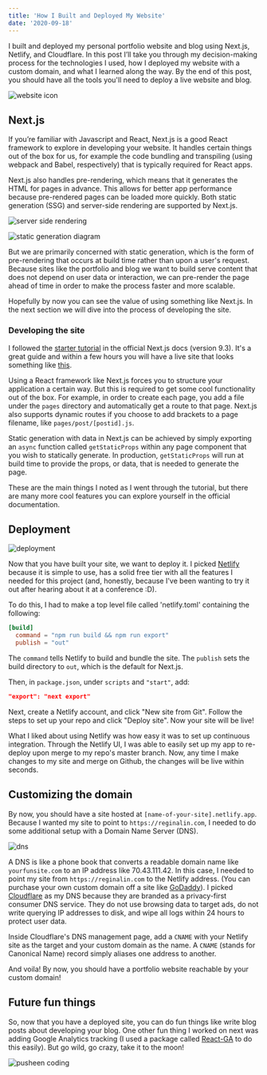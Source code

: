 ```yaml
---
title: 'How I Built and Deployed My Website'
date: '2020-09-18'
---
```


I built and deployed my personal portfolio website and blog using Next.js, Netlify, and Cloudflare. In this post I’ll take you through my decision-making process for the technologies I used, how I deployed my website with a custom domain, and what I learned along the way. By the end of this post, you should have all the tools you'll need to deploy a live website and blog.

![website icon](https://external-content.duckduckgo.com/iu/?u=https%3A%2F%2Fcmkt-image-prd.global.ssl.fastly.net%2F0.1.0%2Fps%2F2420586%2F5000%2F3592%2Fm1%2Ffpnw%2Fwm0%2F22-.jpg%3F1489748277%26s%3Dde15afd3916cbc1ba19cde320088cc40&f=1&nofb=1)

## Next.js

If you’re familiar with Javascript and React, Next.js is a good React framework to explore in developing your website. It handles certain things out of the box for us, for example the code bundling and transpiling (using webpack and Babel, respectively) that is typically required for React apps.

Next.js also handles pre-rendering, which means that it generates the HTML for pages in advance. This allows for better app performance because pre-rendered pages can be loaded more quickly. Both static generation (SSG) and server-side rendering are supported by Next.js.

![server side rendering](https://nextjs.org/static/images/learn/data-fetching/server-side-rendering.png)

![static generation diagram](https://nextjs.org/static/images/learn/data-fetching/static-generation.png)

But we are primarily concerned with static generation, which is the form of pre-rendering that occurs at build time rather than upon a user's request. Because sites like the portfolio and blog we want to build serve content that does not depend on user data or interaction, we can pre-render the page ahead of time in order to make the process faster and more scalable.

Hopefully by now you can see the value of using something like Next.js. In the next section we will dive into the process of developing the site.

### Developing the site

I followed the [starter tutorial](https://nextjs.org/learn/basics/create-nextjs-app) in the official Next.js docs (version 9.3). It's a great guide and within a few hours you will have a live site that looks something like [this](https://next-learn-starter.now.sh/).

Using a React framework like Next.js forces you to structure your application a certain way. But this is required to get some cool functionality out of the box. For example, in order to create each page, you add a file under the `pages` directory and automatically get a route to that page. Next.js also supports dynamic routes if you choose to add brackets to a page filename, like `pages/post/[postid].js`.

Static generation with data in Next.js can be achieved by simply exporting an `async` function called `getStaticProps` within any page component that you wish to statically generate. In production, `getStaticProps` will run at build time to provide the props, or data, that is needed to generate the page.

These are the main things I noted as I went through the tutorial, but there are many more cool features you can explore yourself in the official documentation.

## Deployment

![deployment](https://www.formilla.com/blog/wp-content/uploads/2017/04/good-web-design-upd-700x470.png)

Now that you have built your site, we want to deploy it. I picked [Netlify](https://app.netlify.com/) because it is simple to use, has a solid free tier with all the features I needed for this project (and, honestly, because I've been wanting to try it out after hearing about it at a conference :D).

To do this, I had to make a top level file called 'netlify.toml' containing the following:

```toml
[build]
  command = "npm run build && npm run export"
  publish = "out"
```

The `command` tells Netlify to build and bundle the site. The `publish` sets the build directory to `out`, which is the default for Next.js.

Then, in `package.json`, under `scripts` and `"start"`, add:

```json
"export": "next export"
```

Next, create a Netlify account, and click "New site from Git". Follow the steps to set up your repo and click "Deploy site". Now your site will be live!

What I liked about using Netlify was how easy it was to set up continuous integration. Through the Netlify UI, I was able to easily set up my app to re-deploy upon merge to my repo's master branch. Now, any time I make changes to my site and merge on Github, the changes will be live within seconds.

## Customizing the domain

By now, you should have a site hosted at `[name-of-your-site].netlify.app`. Because I wanted my site to point to `https://reginalin.com`, I needed to do some additional setup with a Domain Name Server (DNS).

![dns](https://kinsta.com/wp-content/uploads/2018/05/what-is-dns-1024x512.png)

A DNS is like a phone book that converts a readable domain name like `yourfunsite.com` to an IP address like 70.43.111.42. In this case, I needed to point my site from `https://reginalin.com` to the Netlify address. (You can purchase your own custom domain off a site like [GoDaddy](www.godaddy.com)). I picked [Cloudflare](https://www.cloudflare.com/) as my DNS because they are branded as a privacy-first consumer DNS service. They do not use browsing data to target ads, do not write querying IP addresses to disk, and wipe all logs within 24 hours to protect user data.

Inside Cloudflare's DNS management page, add a `CNAME` with your Netlify site as the target and your custom domain as the name. A `CNAME` (stands for Canonical Name) record simply aliases one address to another.

And voila! By now, you should have a portfolio website reachable by your custom domain!

## Future fun things

So, now that you have a deployed site, you can do fun things like write blog posts about developing your blog. One other fun thing I worked on next was adding Google Analytics tracking (I used a package called [React-GA](https://github.com/react-ga/react-ga) to do this easily). But go wild, go crazy, take it to the moon!

![pusheen coding](https://media.giphy.com/media/dNgK7Ws7y176U/giphy.gif)

